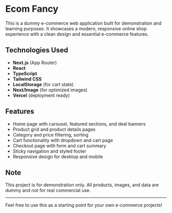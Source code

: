 # Ecom Fancy

This is a dummy e-commerce web application built for demonstration and learning purposes. It showcases a modern, responsive online shop experience with a clean design and essential e-commerce features.

## Technologies Used

- **Next.js** (App Router)
- **React**
- **TypeScript**
- **Tailwind CSS**
- **LocalStorage** (for cart state)
- **Next/Image** (for optimized images)
- **Vercel** (deployment ready)

## Features

- Home page with carousel, featured sections, and deal banners
- Product grid and product details pages
- Category and price filtering, sorting
- Cart functionality with dropdown and cart page
- Checkout page with form and cart summary
- Sticky navigation and styled footer
- Responsive design for desktop and mobile

## Note

This project is for demonstration only. All products, images, and data are dummy and not for real commercial use.

---

Feel free to use this as a starting point for your own e-commerce projects!

